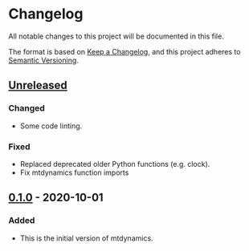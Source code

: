 # Changelog

All notable changes to this project will be documented in this file.

The format is based on [Keep a Changelog](https://keepachangelog.com/en/1.0.0/),
and this project adheres to [Semantic Versioning](https://semver.org/spec/v2.0.0.html).

## [Unreleased]

### Changed

- Some code linting.

### Fixed

- Replaced deprecated older Python functions (e.g. clock).
- Fix mtdynamics function imports

## [0.1.0] - 2020-10-01

### Added

- This is the initial version of mtdynamics.

[Unreleased]: https://github.com/florian-huber/mtdynamics/compare/0.1.0...HEAD
[0.1.0]: https://github.com/florian-huber/mtdynamics/releases/tag/0.1.0
